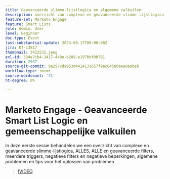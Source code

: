 ```yaml
---
title: Geavanceerde slimme-lijstlogica en algemene valkuilen
description: overzicht van complexe en geavanceerde slimme lijstlogica, ALLES, OM HET EVEN WELKE en Geavanceerde Filters, veelvoudige trekkers, negatieve filters en negatieve beperkingen, gemeenschappelijke kwesties, en het oplossen van problemenuiteinden
feature-set: Marketo Engage
feature: Smart Lists
role: Admin, User
level: Beginner
doc-type: Event
last-substantial-update: 2023-08-17T00:00:00Z
jira: KT-13817
thumbnail: 3422531.jpeg
exl-id: 334e7cb4-3417-448e-b209-e197bbf0b781
duration: 2937
source-git-commit: 9a297cda953d4414131657f9ac84580aea0eabeb
workflow-type: tm+mt
source-wordcount: '71'
ht-degree: 0%

---
```


# Marketo Engage - Geavanceerde Smart List Logic en gemeenschappelijke valkuilen

In deze eerste sessie behandelen we een overzicht van complexe en geavanceerde slimme-lijstlogica, ALLES, ALLE en geavanceerde filters, meerdere triggers, negatieve filters en negatieve beperkingen, algemene problemen en tips voor het oplossen van problemen

>[!VIDEO](https://video.tv.adobe.com/v/3422531/?learn=on)
